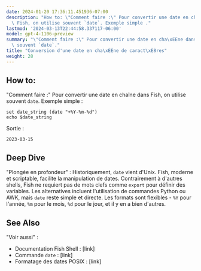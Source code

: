 ```yaml
---
date: 2024-01-20 17:36:11.451936-07:00
description: "How to: \"Comment faire :\" Pour convertir une date en cha\xEEne dans\
  \ Fish, on utilise souvent `date`. Exemple simple ."
lastmod: '2024-03-13T22:44:58.337117-06:00'
model: gpt-4-1106-preview
summary: "\"Comment faire :\" Pour convertir une date en cha\xEEne dans Fish, on utilise\
  \ souvent `date`."
title: "Conversion d'une date en cha\xEEne de caract\xE8res"
weight: 28
---
```


## How to:
"Comment faire :" Pour convertir une date en chaîne dans Fish, on utilise souvent `date`. Exemple simple :

```Fish Shell
set date_string (date "+%Y-%m-%d")
echo $date_string
```

Sortie :
```
2023-03-15
```

## Deep Dive
"Plongée en profondeur" : Historiquement, `date` vient d'Unix. Fish, moderne et scriptable, facilite la manipulation de dates. Contrairement à d'autres shells, Fish ne requiert pas de mots clefs comme `export` pour définir des variables. Les alternatives incluent l'utilisation de commandes Python ou AWK, mais `date` reste simple et directe. Les formats sont flexibles - `%Y` pour l'année, `%m` pour le mois, `%d` pour le jour, et il y en a bien d'autres.

## See Also
"Voir aussi" :
- Documentation Fish Shell : [link]
- Commande `date` : [link]
- Formatage des dates POSIX : [link]
